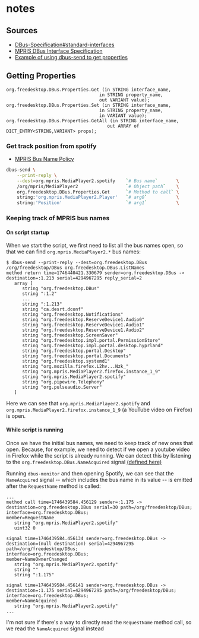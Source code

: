 # notes
## Sources
- [DBus-Specification#standard-interfaces](https://dbus.freedesktop.org/doc/dbus-specification.html#standard-interfaces)
- [MPRIS DBus Interface Specification](https://specifications.freedesktop.org/mpris-spec/latest/)
- [Example of using dbus-send to get properties](https://stackoverflow.com/questions/36162845/how-to-get-properties-through-gdbus)

## Getting Properties
```
org.freedesktop.DBus.Properties.Get (in STRING interface_name,
                                   in STRING property_name,
                                   out VARIANT value);
org.freedesktop.DBus.Properties.Set (in STRING interface_name,
                                   in STRING property_name,
                                   in VARIANT value);
org.freedesktop.DBus.Properties.GetAll (in STRING interface_name,
                                      out ARRAY of DICT_ENTRY<STRING,VARIANT> props);
```

### Get track position from spotify
- [MPRIS Bus Name Policy](https://specifications.freedesktop.org/mpris-spec/latest/#Bus-Name-Policy)

```bash
dbus-send \
    --print-reply \
    --dest=org.mpris.MediaPlayer2.spotify    `# Bus name`       \
    /org/mpris/MediaPlayer2                  `# Object path`    \
    org.freedesktop.DBus.Properties.Get      `# Method to call` \
    string:'org.mpris.MediaPlayer2.Player'   `# arg0`           \
    string:'Position'                        `# arg1`           \
```

### Keeping track of MPRIS bus names
#### On script startup
When we start the script, we first need to list all the bus names open, so that
we can find `org.mpris.MediaPlayer2.*` bus names:
```
$ dbus-send --print-reply --dest=org.freedesktop.DBus /org/freedesktop/DBus org.freedesktop.DBus.ListNames
method return time=1746440421.330679 sender=org.freedesktop.DBus -> destination=:1.213 serial=4294967295 reply_serial=2
   array [
      string "org.freedesktop.DBus"
      string ":1.2"
      ...
      string ":1.213"
      string "ca.desrt.dconf"
      string "org.freedesktop.Notifications"
      string "org.freedesktop.ReserveDevice1.Audio0"
      string "org.freedesktop.ReserveDevice1.Audio1"
      string "org.freedesktop.ReserveDevice1.Audio2"
      string "org.freedesktop.ScreenSaver"
      string "org.freedesktop.impl.portal.PermissionStore"
      string "org.freedesktop.impl.portal.desktop.hyprland"
      string "org.freedesktop.portal.Desktop"
      string "org.freedesktop.portal.Documents"
      string "org.freedesktop.systemd1"
      string "org.mozilla.firefox.L2hv...Nzk_"
      string "org.mpris.MediaPlayer2.firefox.instance_1_9"
      string "org.mpris.MediaPlayer2.spotify"
      string "org.pipewire.Telephony"
      string "org.pulseaudio.Server"
   ]
```

Here we can see that `org.mpris.MediaPlayer2.spotify` and
`org.mpris.MediaPlayer2.firefox.instance_1_9` (a YouTube video on Firefox) is
open.

#### While script is running
Once we have the initial bus names, we need to keep track of new ones that
open. Because, for example, we need to detect if we open a youtube video in
Firefox while the script is already running. We can detect this by listening to
the `org.freedesktop.DBus.NameAcquired` signal [(defined here)](https://dbus.freedesktop.org/doc/dbus-specification.html#message-bus-messages)

Running `dbus-monitor` and then opening Spotify, we can see that the
`NameAcquired` signal -- which includes the bus name in its value -- is emitted
after the `RequestName` method is called:

```
...
method call time=1746439584.456129 sender=:1.175 -> destination=org.freedesktop.DBus serial=30 path=/org/freedesktop/DBus;
interface=org.freedesktop.DBus;
member=RequestName
   string "org.mpris.MediaPlayer2.spotify"
   uint32 0

signal time=1746439584.456134 sender=org.freedesktop.DBus -> destination=(null destination) serial=4294967295 path=/org/freedesktop/DBus;
interface=org.freedesktop.DBus;
member=NameOwnerChanged
   string "org.mpris.MediaPlayer2.spotify"
   string ""
   string ":1.175"

signal time=1746439584.456141 sender=org.freedesktop.DBus -> destination=:1.175 serial=4294967295 path=/org/freedesktop/DBus;
interface=org.freedesktop.DBus;
member=NameAcquired
   string "org.mpris.MediaPlayer2.spotify"
...
```

I'm not sure if there's a way to directly read the `RequestName` method call,
so we read the `NameAcquired` signal instead
